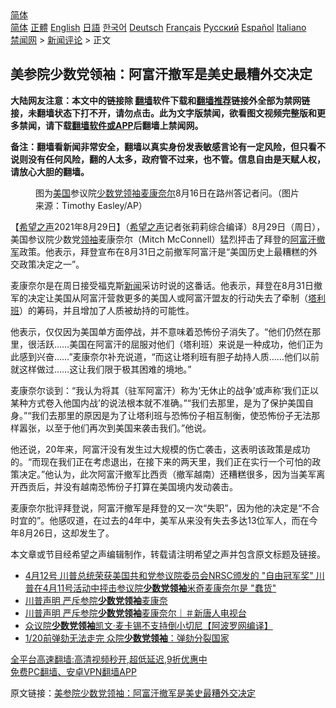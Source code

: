  <!-- 面包屑导航 --> <div class="breadcrumb"><!-- GTranslate: https://gtranslate.io/ -->  <div class="switcher notranslate">  <div class="selected">  <a href="#" onclick="return false;"> 简体</a>  </div>  <div class="option">  <a href="https://www.bannedbook.org" onclick="doGTranslate('zh-CN|zh-CN');jQuery('div.switcher div.selected a').html(jQuery(this).html());return false;" title="简体中文" class="nturl selected"> 简体</a>  <a href="https://www.bannedbook.org/zh-tw/" onclick="doGTranslate('zh-CN|zh-TW');jQuery('div.switcher div.selected a').html(jQuery(this).html());return false;" title="繁體中文" class="nturl"> 正體</a>  <a href="https://www.bannedbook.org/en/" onclick="doGTranslate('zh-CN|en');jQuery('div.switcher div.selected a').html(jQuery(this).html());return false;" title="English" class="nturl"> English</a>  <a href="https://www.bannedbook.org/ja/" onclick="doGTranslate('zh-CN|ja');jQuery('div.switcher div.selected a').html(jQuery(this).html());return false;" title="日本語" class="nturl"> 日語</a>  <a href="https://www.bannedbook.org/ko/" onclick="doGTranslate('zh-CN|ko');jQuery('div.switcher div.selected a').html(jQuery(this).html());return false;" title="한국어" class="nturl"> 한국어</a>  <a href="https://www.bannedbook.org/de/" onclick="doGTranslate('zh-CN|de');jQuery('div.switcher div.selected a').html(jQuery(this).html());return false;" title="Deutsch" class="nturl"> Deutsch</a>  <a href="https://www.bannedbook.org/fr/" onclick="doGTranslate('zh-CN|fr');jQuery('div.switcher div.selected a').html(jQuery(this).html());return false;" title="Français" class="nturl"> Français</a>  <a href="https://www.bannedbook.org/ru/" onclick="doGTranslate('zh-CN|ru');jQuery('div.switcher div.selected a').html(jQuery(this).html());return false;" title="Русский" class="nturl"> Русский</a>  <a href="https://www.bannedbook.org/es/" onclick="doGTranslate('zh-CN|es');jQuery('div.switcher div.selected a').html(jQuery(this).html());return false;" title="Español" class="nturl"> Español</a>  <a href="https://www.bannedbook.org/it/" onclick="doGTranslate('zh-CN|it');jQuery('div.switcher div.selected a').html(jQuery(this).html());return false;" title="Italiano" class="nturl"> Italiano</a>  </div>  </div>      <div class='breadcrumb-sub'><!-- Breadcrumb NavXT 6.3.0 --> <a href="https://www.bannedbook.org/" class="home">禁闻网</a> &gt; <a href="https://www.bannedbook.org/bnews/comments/" class="category">新闻评论</a> &gt; 正文</div></div><h2>美参院少数党领袖：阿富汗撤军是美史最糟外交决定</h2> <p class="notice"><b>大陆网友注意：本文中的链接除 <a href="https://github.com/bannedbook/fanqiang" >翻墙</a>软件下载和<a href="https://github.com/killgcd/justmysocks/blob/master/README.md">翻墙推荐</a>链接外全部为禁网链接，未翻墙状态下打不开，请勿点击。此为文字版禁闻，欲看图文视频完整版和更多禁闻，请下载<a href="https://github.com/bannedbook/fanqiang">翻墙软件或APP</a>后翻墙上禁闻网。</p><p>备注：翻墙看新闻非常安全，翻墙以真实身份发表敏感言论有一定风险，但只看不说则没有任何风险，翻的人太多，政府管不过来，也不管。信息自由是天赋人权，请放心大胆的翻墙。</b></p>  <div class="entry"> <figure> <p><figcaption>图为<a href="https://www.bannedbook.org/bnews/tag/%e7%be%8e%e5%9b%bd/" class="st_tag internal_tag" rel="tag" title="标签 美国 下的日志">美国</a>参议院<a href="https://www.bannedbook.org/bnews/tag/%e5%b0%91%e6%95%b0%e5%85%9a%e9%a2%86%e8%a2%96/" class="st_tag internal_tag" rel="tag" title="标签 少数党领袖 下的日志">少数党领袖</a><a href="https://www.bannedbook.org/bnews/tag/%E9%BA%A6%E5%BA%B7%E5%A5%88%E5%B0%94/" class="st_tag internal_tag" rel="tag" title="标签 麦康奈尔 下的日志">麦康奈尔</a>8月16日在路州答记者问。（图片来源：Timothy Easley/AP）</figcaption></figure> <p>【<span class='wp_keywordlink_affiliate'><a href="https://www.soundofhope.org" title="希望之声" target="_blank">希望之声</a></span>2021年8月29日】（<a href="https://www.bannedbook.org/bnews/tag/%e5%b8%8c%e6%9c%9b%e4%b9%8b%e5%a3%b0/" class="st_tag internal_tag" rel="tag" title="标签 希望之声 下的日志">希望之声</a>记者张莉莉综合编译）8月29日（周日），美国参议院少数党<a href="https://www.bannedbook.org/bnews/tag/%E9%A2%86%E8%A2%96/" class="st_tag internal_tag" rel="tag" title="标签 领袖 下的日志">领袖</a>麦康奈尔（Mitch McConnell）猛烈抨击了拜登的<a href="https://www.bannedbook.org/bnews/tag/%e9%98%bf%e5%af%8c%e6%b1%97/" class="st_tag internal_tag" rel="tag" title="标签 阿富汗 下的日志">阿富汗</a><a href="https://www.bannedbook.org/bnews/tag/%E6%92%A4%E5%86%9B/" class="st_tag internal_tag" rel="tag" title="标签 撤军 下的日志">撤军</a>政策。他表示，拜登宣布在8月31日之前撤军阿富汗是“美国历史上最糟糕的外交政策决定之一”。</p> <p>麦康奈尔是在周日接受福克斯<span class='wp_keywordlink_affiliate'><a href="https://www.bannedbook.org/" title="新闻">新闻</a></span>采访时说的这番话。他表示，拜登在8月31日撤军的决定让美国从阿富汗营救更多的美国人或阿富汗盟友的行动失去了牵制（<a href="https://www.bannedbook.org/bnews/tag/%e5%a1%94%e5%88%a9%e7%8f%ad/" class="st_tag internal_tag" rel="tag" title="标签 塔利班 下的日志">塔利班</a>）的筹码，并且增加了人质被劫持的可能性。</p>  <p>他表示，仅仅因为美国单方面停战，并不意味着恐怖份子消失了。“他们仍然在那里，很活跃&#8230;&#8230;美国在阿富汗的屈服对他们（塔利班）来说是一种成功，他们正为此感到兴奋&#8230;&#8230;”麦康奈尔补充说道，“而这让塔利班有胆子劫持人质&#8230;&#8230;他们以前就这样做过&#8230;&#8230;这让我们限于极其困难的境地。”</p> <p>麦康奈尔谈到：“我认为将其（驻军阿富汗）称为‘无休止的战争’或声称‘我们正以某种方式卷入他国内战’的说法根本就不准确。”“我们去那里，是为了保护美国自身。”“我们去那里的原因是为了让塔利班与恐怖份子相互制衡，使恐怖份子无法那样嚣张，以至于他们再次到美国来袭击我们。”他说。</p>  <p>他还说，20年来，阿富汗没有发生过大规模的伤亡袭击，这表明该政策是成功的。“而现在我们正在考虑退出，在接下来的两天里，我们正在实行一个可怕的政策决定。”他认为，此次阿富汗撤军比西贡（撤军越南）还糟糕很多，因为当美军离开西贡后，并没有越南恐怖份子打算在美国境内发动袭击。</p> <p>麦康奈尔批评拜登说，阿富汗撤军是拜登的又一次“失职”，因为他的决定是“不合时宜的”。他感叹道，在过去的4年中，美军从来没有失去多达13位军人，而在今年8月26日，这却发生了。</p>  <p>本文章或节目经希望之声编辑制作，转载请注明希望之声并包含原文标题及链接。 </p> <ul class='op-related-articles' title='相关阅读'> <li><a href='https://www.bannedbook.org/bnews/comments/20210413/1525219.html' target='_blank'>4月12号 川普总统荣获美国共和党参议院委员会NRSC颁发的 "自由冠军奖" 川普在4月11号活动中抨击参议院<b>少数党领袖</b>米奇麦康奈尔是 "蠢货"</a></li> <li><a href='https://www.bannedbook.org/bnews/taiwannews/20210217/1488795.html' target='_blank'>川普声明 严斥参院<b>少数党领袖</b>麦康奈</a></li> <li><a href='https://www.bannedbook.org/bnews/bannedvideo/20210217/1488703.html' target='_blank'>川普声明 严斥参院<b>少数党领袖</b>麦康奈尔｜＃新唐人电视台</a></li> <li><a href='https://www.bannedbook.org/bnews/cnnews/20210115/1468303.html' target='_blank'>众议院<b>少数党领袖</b>凯文·麦卡锡不支持倒小切尼【阿波罗网编译】</a></li> <li><a href='https://www.bannedbook.org/bnews/taiwannews/20210114/1467448.html' target='_blank'>1/20前弹劾无法走完 众院<b>少数党领袖</b>：弹劾分裂国家</a></li> </ul> <p class="texttj"> <a href="https://github.com/bannedbook/fanqiang/wiki/V2ray%E6%9C%BA%E5%9C%BA" target="_blank">全平台高速翻墙:高清视频秒开,超低延迟,9折优惠中</a><br/> <a href="https://github.com/bannedbook/fanqiang/wiki/%E7%A6%81%E9%97%BB%E7%BD%91%E5%AE%89%E5%8D%93%E7%BF%BB%E5%A2%99%E6%96%B0%E9%97%BBAPP" target="_blank">免费PC翻墙、安卓VPN翻墙APP</a></p> <p>原文链接：<a class="src_link"  href="https://www.soundofhope.org/post/539969" target="_blank">美参院少数党领袖：阿富汗撤军是美史最糟外交决定</a></p><a name='sharetosocial'></a>  <div style="margin-bottom:5px;padding-bottom:5px;clear:both"> <div id="archive-pix-1" class="banner-ads"> <!-- AuctionX Display platform tag START --> <div id="26318x728x90x621x_ADSLOT2" clicktrack="%%CLICK_URL_ESC%%"></div> <!-- AuctionX Display platform tag END --> </div> <div id="archive-pix-2" class="banner-ads"> <!-- AuctionX Display platform tag START --> <div id="26315x300x250x621x_ADSLOT2" clicktrack="%%CLICK_URL_ESC%%"></div> <!-- AuctionX Display platform tag END --> </div> </div>  <div id="archive-pix-1" class="banner-ads"> <!-- AuctionX Display platform tag START --> <div id="26318x728x90x621x_ADSLOT3" clicktrack="%%CLICK_URL_ESC%%"></div> <!-- AuctionX Display platform tag END --> </div> </div><!--END ENTRY--> 